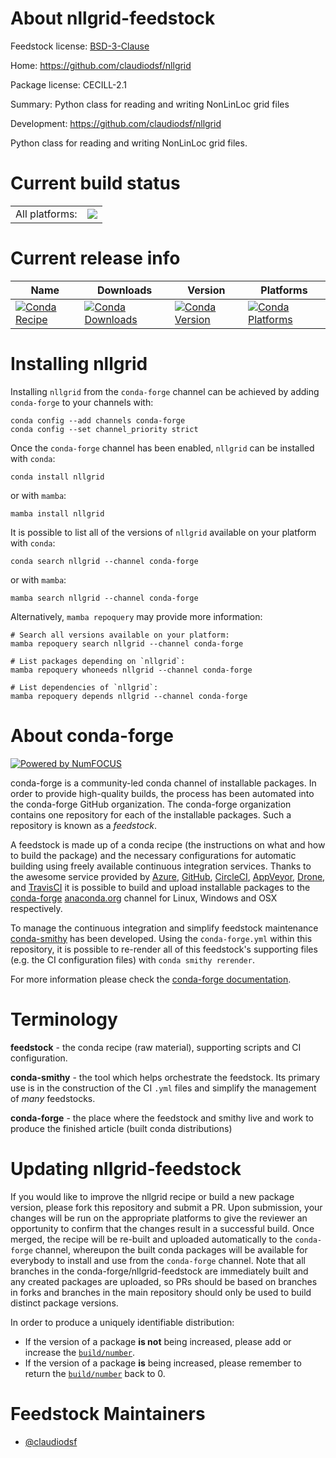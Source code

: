 About nllgrid-feedstock
=======================

Feedstock license: [BSD-3-Clause](https://github.com/conda-forge/nllgrid-feedstock/blob/main/LICENSE.txt)

Home: https://github.com/claudiodsf/nllgrid

Package license: CECILL-2.1

Summary: Python class for reading and writing NonLinLoc grid files

Development: https://github.com/claudiodsf/nllgrid

Python class for reading and writing NonLinLoc grid files.


Current build status
====================


<table><tr><td>All platforms:</td>
    <td>
      <a href="https://dev.azure.com/conda-forge/feedstock-builds/_build/latest?definitionId=14262&branchName=main">
        <img src="https://dev.azure.com/conda-forge/feedstock-builds/_apis/build/status/nllgrid-feedstock?branchName=main">
      </a>
    </td>
  </tr>
</table>

Current release info
====================

| Name | Downloads | Version | Platforms |
| --- | --- | --- | --- |
| [![Conda Recipe](https://img.shields.io/badge/recipe-nllgrid-green.svg)](https://anaconda.org/conda-forge/nllgrid) | [![Conda Downloads](https://img.shields.io/conda/dn/conda-forge/nllgrid.svg)](https://anaconda.org/conda-forge/nllgrid) | [![Conda Version](https://img.shields.io/conda/vn/conda-forge/nllgrid.svg)](https://anaconda.org/conda-forge/nllgrid) | [![Conda Platforms](https://img.shields.io/conda/pn/conda-forge/nllgrid.svg)](https://anaconda.org/conda-forge/nllgrid) |

Installing nllgrid
==================

Installing `nllgrid` from the `conda-forge` channel can be achieved by adding `conda-forge` to your channels with:

```
conda config --add channels conda-forge
conda config --set channel_priority strict
```

Once the `conda-forge` channel has been enabled, `nllgrid` can be installed with `conda`:

```
conda install nllgrid
```

or with `mamba`:

```
mamba install nllgrid
```

It is possible to list all of the versions of `nllgrid` available on your platform with `conda`:

```
conda search nllgrid --channel conda-forge
```

or with `mamba`:

```
mamba search nllgrid --channel conda-forge
```

Alternatively, `mamba repoquery` may provide more information:

```
# Search all versions available on your platform:
mamba repoquery search nllgrid --channel conda-forge

# List packages depending on `nllgrid`:
mamba repoquery whoneeds nllgrid --channel conda-forge

# List dependencies of `nllgrid`:
mamba repoquery depends nllgrid --channel conda-forge
```


About conda-forge
=================

[![Powered by
NumFOCUS](https://img.shields.io/badge/powered%20by-NumFOCUS-orange.svg?style=flat&colorA=E1523D&colorB=007D8A)](https://numfocus.org)

conda-forge is a community-led conda channel of installable packages.
In order to provide high-quality builds, the process has been automated into the
conda-forge GitHub organization. The conda-forge organization contains one repository
for each of the installable packages. Such a repository is known as a *feedstock*.

A feedstock is made up of a conda recipe (the instructions on what and how to build
the package) and the necessary configurations for automatic building using freely
available continuous integration services. Thanks to the awesome service provided by
[Azure](https://azure.microsoft.com/en-us/services/devops/), [GitHub](https://github.com/),
[CircleCI](https://circleci.com/), [AppVeyor](https://www.appveyor.com/),
[Drone](https://cloud.drone.io/welcome), and [TravisCI](https://travis-ci.com/)
it is possible to build and upload installable packages to the
[conda-forge](https://anaconda.org/conda-forge) [anaconda.org](https://anaconda.org/)
channel for Linux, Windows and OSX respectively.

To manage the continuous integration and simplify feedstock maintenance
[conda-smithy](https://github.com/conda-forge/conda-smithy) has been developed.
Using the ``conda-forge.yml`` within this repository, it is possible to re-render all of
this feedstock's supporting files (e.g. the CI configuration files) with ``conda smithy rerender``.

For more information please check the [conda-forge documentation](https://conda-forge.org/docs/).

Terminology
===========

**feedstock** - the conda recipe (raw material), supporting scripts and CI configuration.

**conda-smithy** - the tool which helps orchestrate the feedstock.
                   Its primary use is in the construction of the CI ``.yml`` files
                   and simplify the management of *many* feedstocks.

**conda-forge** - the place where the feedstock and smithy live and work to
                  produce the finished article (built conda distributions)


Updating nllgrid-feedstock
==========================

If you would like to improve the nllgrid recipe or build a new
package version, please fork this repository and submit a PR. Upon submission,
your changes will be run on the appropriate platforms to give the reviewer an
opportunity to confirm that the changes result in a successful build. Once
merged, the recipe will be re-built and uploaded automatically to the
`conda-forge` channel, whereupon the built conda packages will be available for
everybody to install and use from the `conda-forge` channel.
Note that all branches in the conda-forge/nllgrid-feedstock are
immediately built and any created packages are uploaded, so PRs should be based
on branches in forks and branches in the main repository should only be used to
build distinct package versions.

In order to produce a uniquely identifiable distribution:
 * If the version of a package **is not** being increased, please add or increase
   the [``build/number``](https://docs.conda.io/projects/conda-build/en/latest/resources/define-metadata.html#build-number-and-string).
 * If the version of a package **is** being increased, please remember to return
   the [``build/number``](https://docs.conda.io/projects/conda-build/en/latest/resources/define-metadata.html#build-number-and-string)
   back to 0.

Feedstock Maintainers
=====================

* [@claudiodsf](https://github.com/claudiodsf/)

